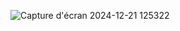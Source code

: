![Capture d'écran 2024-12-21 125322](https://github.com/user-attachments/assets/c55cd61f-5d73-4d70-ace8-aa8fb8b209b7)
